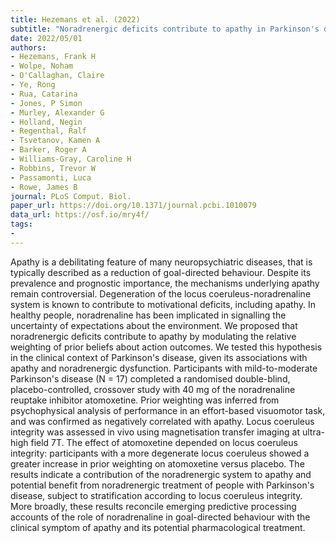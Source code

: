 ```yaml
---
title: Hezemans et al. (2022)
subtitle: "Noradrenergic deficits contribute to apathy in Parkinson's disease through the precision of expected outcomes"
date: 2022/05/01
authors:
- Hezemans, Frank H
- Wolpe, Noham
- O'Callaghan, Claire
- Ye, Rong
- Rua, Catarina
- Jones, P Simon
- Murley, Alexander G
- Holland, Negin
- Regenthal, Ralf
- Tsvetanov, Kamen A
- Barker, Roger A
- Williams-Gray, Caroline H
- Robbins, Trevor W
- Passamonti, Luca
- Rowe, James B
journal: PLoS Comput. Biol.
paper_url: https://doi.org/10.1371/journal.pcbi.1010079
data_url: https://osf.io/mry4f/
tags:
-
---
```


Apathy is a debilitating feature of many neuropsychiatric diseases, that is typically described as a reduction of goal-directed behaviour. Despite its prevalence and prognostic importance, the mechanisms underlying apathy remain controversial. Degeneration of the locus coeruleus-noradrenaline system is known to contribute to motivational deficits, including apathy. In healthy people, noradrenaline has been implicated in signalling the uncertainty of expectations about the environment. We proposed that noradrenergic deficits contribute to apathy by modulating the relative weighting of prior beliefs about action outcomes. We tested this hypothesis in the clinical context of Parkinson's disease, given its associations with apathy and noradrenergic dysfunction. Participants with mild-to-moderate Parkinson's disease (N = 17) completed a randomised double-blind, placebo-controlled, crossover study with 40 mg of the noradrenaline reuptake inhibitor atomoxetine. Prior weighting was inferred from psychophysical analysis of performance in an effort-based visuomotor task, and was confirmed as negatively correlated with apathy. Locus coeruleus integrity was assessed in vivo using magnetisation transfer imaging at ultra-high field 7T. The effect of atomoxetine depended on locus coeruleus integrity: participants with a more degenerate locus coeruleus showed a greater increase in prior weighting on atomoxetine versus placebo. The results indicate a contribution of the noradrenergic system to apathy and potential benefit from noradrenergic treatment of people with Parkinson's disease, subject to stratification according to locus coeruleus integrity. More broadly, these results reconcile emerging predictive processing accounts of the role of noradrenaline in goal-directed behaviour with the clinical symptom of apathy and its potential pharmacological treatment.
